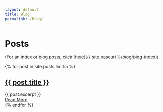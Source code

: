 ```yaml
---
layout: default
title: Blog
permalink: /blog/
---
```


# Posts

(For an index of blog posts, click [here]({{ site.baseurl }}/blog/blog-index))

<div class="posts">
    {% for post in site.posts limit:5 %}
        <article class="post">
            <h2><a href="{{ site.baseurl }}{{ post.url }}">{{ post.title }}</a></h2>
            <div class="entry">
                {{ post.excerpt }}
            </div>
            <a href="{{ site.baseurl }}{{ post.url }}" class="read-more">Read More</a>
        </article>
    {% endfor %}
</div>
